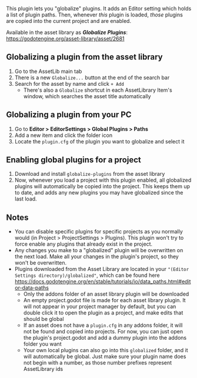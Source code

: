 This plugin lets you "globalize" plugins. It adds an Editor setting which holds a list of plugin paths. 
Then, whenever *this* plugin is loaded, *those* plugins are copied into the current project and are enabled.

Available in the asset library as ***Globalize Plugins***: 
https://godotengine.org/asset-library/asset/2681

## Globalizing a plugin from the asset library
1. Go to the AssetLib main tab
2. There is a new `Globalize...` button at the end of the search bar
3. Search for the asset by name and click `+ Add`
   - There's also a `Globalize` shortcut in each AssetLibrary Item's window, which searches the asset title automatically

## Globalizing a plugin from your PC
1. Go to **Editor > EditorSettings > Global Plugins > Paths**
2. Add a new item and click the folder icon
3. Locate the `plugin.cfg` of the plugin you want to globalize and select it

## Enabling global plugins for a project
1. Download and install `globalize-plugins` from the asset library
2. Now, whenever you load a project with this plugin enabled, all globalized plugins will automatically be copied into the project. This keeps them up to date, and adds any new plugins you may have globalized since the last load.

## Notes

- You can disable specific plugins for specific projects as you normally would (in Project > ProjectSettings > Plugins). This plugin won't try to force enable any plugins that already exist in the project.
- Any changes you make to a "globalized" plugin will be overwritten on the next load. Make all your changes in the plugin's project, so they won't be overwritten.
- Plugins downloaded from the Asset Library are located in your `"(Editor Settings directory)/globalized"`, which can be found here https://docs.godotengine.org/en/stable/tutorials/io/data_paths.html#editor-data-paths
  - Only the addons folder of an asset library plugin will be downloaded
  - An empty project.godot file is made for each asset library plugin. It will not appear in your project manager by default, but you can double click it to open the plugin as a project, and make edits that should be global
  - If an asset does not have a `plugin.cfg` in any addons folder, it will not be found and copied into projects. For now, you can just open the plugin's project.godot and add a dummy plugin into the addons folder you want
  - Your own local plugins can also go into this `globalized` folder, and it will automatically be global. Just make sure your plugin name does not begin with a number, as those number prefixes represent AssetLibrary ids
